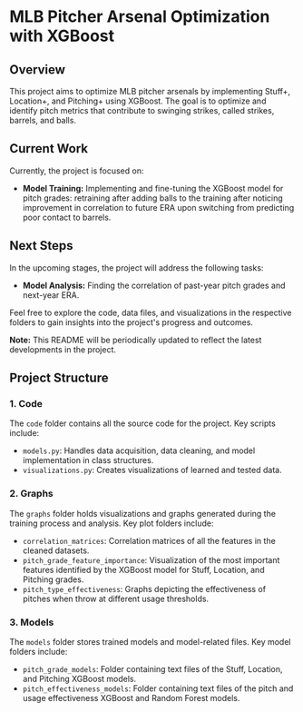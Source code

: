 # MLB Pitcher Arsenal Optimization with XGBoost

## Overview

This project aims to optimize MLB pitcher arsenals by implementing Stuff+, Location+, and Pitching+ using XGBoost. The goal is to optimize and identify pitch metrics that contribute to swinging strikes, called strikes, barrels, and balls.

## Current Work

Currently, the project is focused on:

- **Model Training:** Implementing and fine-tuning the XGBoost model for pitch grades: retraining after adding balls to the training after noticing improvement in correlation to future ERA upon switching from predicting poor contact to barrels.

## Next Steps

In the upcoming stages, the project will address the following tasks:

- **Model Analysis:** Finding the correlation of past-year pitch grades and next-year ERA.

Feel free to explore the code, data files, and visualizations in the respective folders to gain insights into the project's progress and outcomes.

**Note:** This README will be periodically updated to reflect the latest developments in the project.

## Project Structure

### 1. Code

The `code` folder contains all the source code for the project. Key scripts include:

- `models.py`: Handles data acquisition, data cleaning, and model implementation in class structures.
- `visualizations.py`: Creates visualizations of learned and tested data.

### 2. Graphs

The `graphs` folder holds visualizations and graphs generated during the training process and analysis. Key plot folders include:

- `correlation_matrices`: Correlation matrices of all the features in the cleaned datasets.
- `pitch_grade_feature_importance`: Visualization of the most important features identified by the XGBoost model for Stuff, Location, and Pitching grades.
- `pitch_type_effectiveness`: Graphs depicting the effectiveness of pitches when throw at different usage thresholds.

### 3. Models

The `models` folder stores trained models and model-related files. Key model folders include:

- `pitch_grade_models`: Folder containing text files of the Stuff, Location, and Pitching XGBoost models.
- `pitch_effectiveness_models`: Folder containing text files of the pitch and usage effectiveness XGBoost and Random Forest models.
